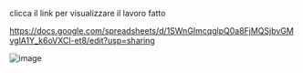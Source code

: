 clicca il link per visualizzare il lavoro fatto 

https://docs.google.com/spreadsheets/d/1SWnGImcqglpQ0a8FjMQSjbvGMvglA1Y_k6oVXCl-et8/edit?usp=sharing

![image](https://github.com/user-attachments/assets/ddc0d8bf-78cf-43c5-8b6c-acb857bc2a5c)
